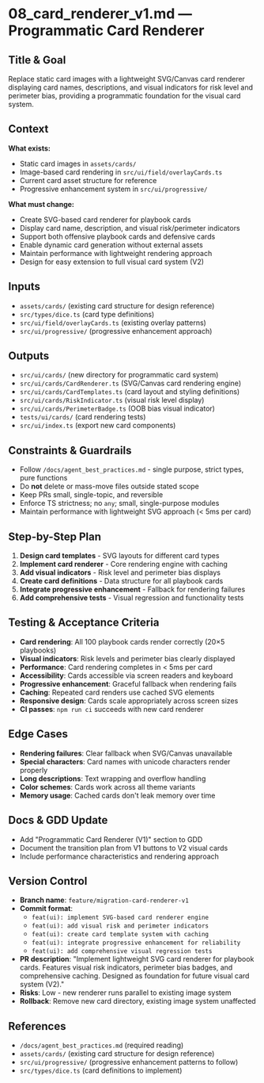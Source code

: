# 08_card_renderer_v1.md — Programmatic Card Renderer

## Title & Goal
Replace static card images with a lightweight SVG/Canvas card renderer displaying card names, descriptions, and visual indicators for risk level and perimeter bias, providing a programmatic foundation for the visual card system.

## Context
**What exists:**
- Static card images in `assets/cards/`
- Image-based card rendering in `src/ui/field/overlayCards.ts`
- Current card asset structure for reference
- Progressive enhancement system in `src/ui/progressive/`

**What must change:**
- Create SVG-based card renderer for playbook cards
- Display card name, description, and visual risk/perimeter indicators
- Support both offensive playbook cards and defensive cards
- Enable dynamic card generation without external assets
- Maintain performance with lightweight rendering approach
- Design for easy extension to full visual card system (V2)

## Inputs
- `assets/cards/` (existing card structure for design reference)
- `src/types/dice.ts` (card type definitions)
- `src/ui/field/overlayCards.ts` (existing overlay patterns)
- `src/ui/progressive/` (progressive enhancement approach)

## Outputs
- `src/ui/cards/` (new directory for programmatic card system)
- `src/ui/cards/CardRenderer.ts` (SVG/Canvas card rendering engine)
- `src/ui/cards/CardTemplates.ts` (card layout and styling definitions)
- `src/ui/cards/RiskIndicator.ts` (visual risk level display)
- `src/ui/cards/PerimeterBadge.ts` (OOB bias visual indicator)
- `tests/ui/cards/` (card rendering tests)
- `src/ui/index.ts` (export new card components)

## Constraints & Guardrails
- Follow `/docs/agent_best_practices.md` - single purpose, strict types, pure functions
- Do **not** delete or mass-move files outside stated scope
- Keep PRs small, single-topic, and reversible
- Enforce TS strictness; no `any`; small, single-purpose modules
- Maintain performance with lightweight SVG approach (< 5ms per card)

## Step-by-Step Plan
1. **Design card templates** - SVG layouts for different card types
2. **Implement card renderer** - Core rendering engine with caching
3. **Add visual indicators** - Risk level and perimeter bias displays
4. **Create card definitions** - Data structure for all playbook cards
5. **Integrate progressive enhancement** - Fallback for rendering failures
6. **Add comprehensive tests** - Visual regression and functionality tests

## Testing & Acceptance Criteria
- **Card rendering**: All 100 playbook cards render correctly (20×5 playbooks)
- **Visual indicators**: Risk levels and perimeter bias clearly displayed
- **Performance**: Card rendering completes in < 5ms per card
- **Accessibility**: Cards accessible via screen readers and keyboard
- **Progressive enhancement**: Graceful fallback when rendering fails
- **Caching**: Repeated card renders use cached SVG elements
- **Responsive design**: Cards scale appropriately across screen sizes
- **CI passes**: `npm run ci` succeeds with new card renderer

## Edge Cases
- **Rendering failures**: Clear fallback when SVG/Canvas unavailable
- **Special characters**: Card names with unicode characters render properly
- **Long descriptions**: Text wrapping and overflow handling
- **Color schemes**: Cards work across all theme variants
- **Memory usage**: Cached cards don't leak memory over time

## Docs & GDD Update
- Add "Programmatic Card Renderer (V1)" section to GDD
- Document the transition plan from V1 buttons to V2 visual cards
- Include performance characteristics and rendering approach

## Version Control
- **Branch name**: `feature/migration-card-renderer-v1`
- **Commit format**:
  - `feat(ui): implement SVG-based card renderer engine`
  - `feat(ui): add visual risk and perimeter indicators`
  - `feat(ui): create card template system with caching`
  - `feat(ui): integrate progressive enhancement for reliability`
  - `feat(ui): add comprehensive visual regression tests`
- **PR description**: "Implement lightweight SVG card renderer for playbook cards. Features visual risk indicators, perimeter bias badges, and comprehensive caching. Designed as foundation for future visual card system (V2)."
- **Risks**: Low - new renderer runs parallel to existing image system
- **Rollback**: Remove new card directory, existing image system unaffected

## References
- `/docs/agent_best_practices.md` (required reading)
- `assets/cards/` (existing card structure for design reference)
- `src/ui/progressive/` (progressive enhancement patterns to follow)
- `src/types/dice.ts` (card definitions to implement)
